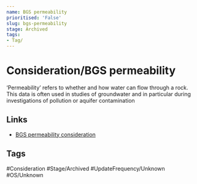 ```yaml
---
name: BGS permeability
prioritised: 'False'
slug: bgs-permeability
stage: Archived
tags:
- Tag/
---
```


# Consideration/BGS permeability

‘Permeability’ refers to whether and how water can flow through a rock. This data is often used in studies of groundwater and in particular during investigations of pollution or aquifer contamination

## Links

* [BGS permeability consideration](https://design.planning.data.gov.uk/planning-consideration/bgs-permeability)

## Tags

#Consideration #Stage/Archived #UpdateFrequency/Unknown #OS/Unknown